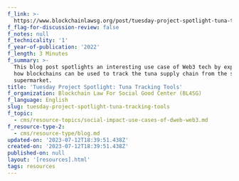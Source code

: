 ```yaml
---
f_link: >-
  https://www.blockchainlawsg.org/post/tuesday-project-spotlight-tuna-tracking-tools
f_flag-for-discussion-review: false
f_notes: null
f_technicality: '1'
f_year-of-publication: '2022'
f_length: 3 Minutes
f_summary: >-
  This blog post spotlights an interesting use case of Web3 tech by explaining
  how blockchains can be used to track the tuna supply chain from the sea to the
  supermarket.
title: 'Tuesday Project Spotlight: Tuna Tracking Tools'
f_organization: Blockchain Law For Social Good Center (BL4SG)
f_language: English
slug: tuesday-project-spotlight-tuna-tracking-tools
f_topic:
  - cms/resource-topics/social-impact-use-cases-of-dweb-web3.md
f_resource-type-2:
  - cms/resource-type/blog.md
updated-on: '2023-07-12T18:39:51.438Z'
created-on: '2023-07-12T18:39:51.438Z'
published-on: null
layout: '[resources].html'
tags: resources
---
```



